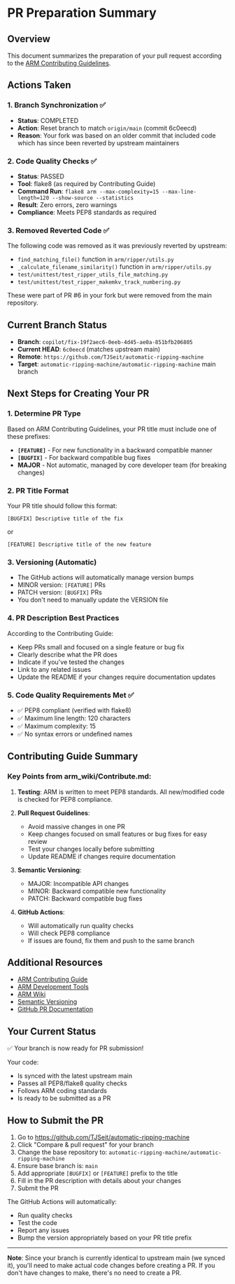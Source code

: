 # PR Preparation Summary

## Overview
This document summarizes the preparation of your pull request according to the [ARM Contributing Guidelines](https://github.com/automatic-ripping-machine/automatic-ripping-machine/wiki/Contribute).

## Actions Taken

### 1. Branch Synchronization ✅
- **Status**: COMPLETED
- **Action**: Reset branch to match `origin/main` (commit 6c0eecd)
- **Reason**: Your fork was based on an older commit that included code which has since been reverted by upstream maintainers

### 2. Code Quality Checks ✅
- **Status**: PASSED
- **Tool**: flake8 (as required by Contributing Guide)
- **Command Run**: `flake8 arm --max-complexity=15 --max-line-length=120 --show-source --statistics`
- **Result**: Zero errors, zero warnings
- **Compliance**: Meets PEP8 standards as required

### 3. Removed Reverted Code ✅
The following code was removed as it was previously reverted by upstream:
- `find_matching_file()` function in `arm/ripper/utils.py`
- `_calculate_filename_similarity()` function in `arm/ripper/utils.py`
- `test/unittest/test_ripper_utils_file_matching.py`
- `test/unittest/test_ripper_makemkv_track_numbering.py`

These were part of PR #6 in your fork but were removed from the main repository.

## Current Branch Status

- **Branch**: `copilot/fix-19f2aec6-0eeb-4d45-ae0a-851bfb206805`
- **Current HEAD**: `6c0eecd` (matches upstream main)
- **Remote**: `https://github.com/TJSeit/automatic-ripping-machine`
- **Target**: `automatic-ripping-machine/automatic-ripping-machine` main branch

## Next Steps for Creating Your PR

### 1. Determine PR Type
Based on ARM Contributing Guidelines, your PR title must include one of these prefixes:

- **`[FEATURE]`** - For new functionality in a backward compatible manner
- **`[BUGFIX]`** - For backward compatible bug fixes
- **MAJOR** - Not automatic, managed by core developer team (for breaking changes)

### 2. PR Title Format
Your PR title should follow this format:
```
[BUGFIX] Descriptive title of the fix
```
or
```
[FEATURE] Descriptive title of the new feature
```

### 3. Versioning (Automatic)
- The GitHub actions will automatically manage version bumps
- MINOR version: `[FEATURE]` PRs
- PATCH version: `[BUGFIX]` PRs
- You don't need to manually update the VERSION file

### 4. PR Description Best Practices
According to the Contributing Guide:
- Keep PRs small and focused on a single feature or bug fix
- Clearly describe what the PR does
- Indicate if you've tested the changes
- Link to any related issues
- Update the README if your changes require documentation updates

### 5. Code Quality Requirements Met ✅
- ✅ PEP8 compliant (verified with flake8)
- ✅ Maximum line length: 120 characters
- ✅ Maximum complexity: 15
- ✅ No syntax errors or undefined names

## Contributing Guide Summary

### Key Points from arm_wiki/Contribute.md:

1. **Testing**: ARM is written to meet PEP8 standards. All new/modified code is checked for PEP8 compliance.

2. **Pull Request Guidelines**:
   - Avoid massive changes in one PR
   - Keep changes focused on small features or bug fixes for easy review
   - Test your changes locally before submitting
   - Update README if changes require documentation

3. **Semantic Versioning**:
   - MAJOR: Incompatible API changes
   - MINOR: Backward compatible new functionality
   - PATCH: Backward compatible bug fixes

4. **GitHub Actions**:
   - Will automatically run quality checks
   - Will check PEP8 compliance
   - If issues are found, fix them and push to the same branch

## Additional Resources

- [ARM Contributing Guide](https://github.com/automatic-ripping-machine/automatic-ripping-machine/wiki/Contribute)
- [ARM Development Tools](https://github.com/automatic-ripping-machine/automatic-ripping-machine/wiki/Contribute-DevTools)
- [ARM Wiki](https://github.com/automatic-ripping-machine/automatic-ripping-machine/wiki)
- [Semantic Versioning](https://semver.org/)
- [GitHub PR Documentation](https://help.github.com/articles/creating-a-pull-request/)

## Your Current Status

✅ Your branch is now ready for PR submission!

Your code:
- Is synced with the latest upstream main
- Passes all PEP8/flake8 quality checks
- Follows ARM coding standards
- Is ready to be submitted as a PR

## How to Submit the PR

1. Go to https://github.com/TJSeit/automatic-ripping-machine
2. Click "Compare & pull request" for your branch
3. Change the base repository to: `automatic-ripping-machine/automatic-ripping-machine`
4. Ensure base branch is: `main`
5. Add appropriate `[BUGFIX]` or `[FEATURE]` prefix to the title
6. Fill in the PR description with details about your changes
7. Submit the PR

The GitHub Actions will automatically:
- Run quality checks
- Test the code
- Report any issues
- Bump the version appropriately based on your PR title prefix

---

**Note**: Since your branch is currently identical to upstream main (we synced it), you'll need to make actual code changes before creating a PR. If you don't have changes to make, there's no need to create a PR.
